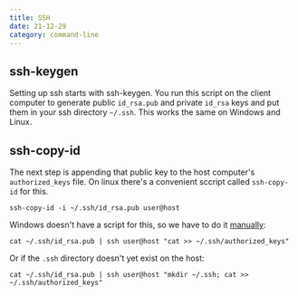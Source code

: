 ```yaml
---
title: SSH
date: 21-12-29
category: command-line
---
```


## ssh-keygen

Setting up ssh starts with ssh-keygen. You run this script on the client computer to generate public `id_rsa.pub` and private `id_rsa` keys and put them in your ssh directory `~/.ssh`. This works the same on Windows and Linux.

## ssh-copy-id

The next step is appending that public key to the host computer's `authorized_keys` file. On linux there's a convenient sccript called `ssh-copy-id` for this. 

```
ssh-copy-id -i ~/.ssh/id_rsa.pub user@host
```

Windows doesn't have a script for this, so we have to do it [manually](https://serverfault.com/questions/224810/is-there-an-equivalent-to-ssh-copy-id-for-windows):

```
cat ~/.ssh/id_rsa.pub | ssh user@host "cat >> ~/.ssh/authorized_keys"
```

Or if the `.ssh` directory doesn't yet exist on the host:

```
cat ~/.ssh/id_rsa.pub | ssh user@host "mkdir ~/.ssh; cat >> ~/.ssh/authorized_keys"
```